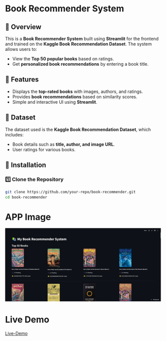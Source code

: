 # Book Recommender System

## 📖 Overview
This is a **Book Recommender System** built using **Streamlit** for the frontend and trained on the **Kaggle Book Recommendation Dataset**. The system allows users to:
- View the **Top 50 popular books** based on ratings.
- Get **personalized book recommendations** by entering a book title.

## 🚀 Features
- Displays the **top-rated books** with images, authors, and ratings.
- Provides **book recommendations** based on similarity scores.
- Simple and interactive UI using **Streamlit**.

## 📂 Dataset
The dataset used is the **Kaggle Book Recommendation Dataset**, which includes:
- Book details such as **title, author, and image URL**.
- User ratings for various books.

## 🔧 Installation
### 1️⃣ Clone the Repository
```bash
git clone https://github.com/your-repo/book-recommender.git
cd book-recommender
```

# APP Image
![App-Image](app1.png)

# Live Demo
[Live-Demo]("https://https://book-recommender-cdpvvpgb5myz5rgvrmmwin.streamlit.app/")

